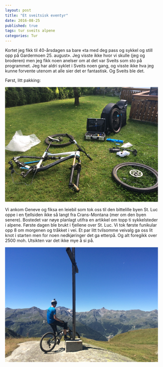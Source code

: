 ```yaml
---
layout: post
title: "Et sveitsisk eventyr"
date: 2016-08-25
published: true
tags: tur sveits alpene
categories: Tur 
---
```


Kortet jeg fikk til 40-årsdagen sa bare «ta med deg pass og sykkel og still opp på Gardermoen 25. august». Jeg visste ikke hvor vi skulle (jeg og broderen) men jeg fikk noen anelser om at det var Sveits som sto på programmet. Jeg har aldri syklet i Sveits noen gang, og visste ikke hva jeg kunne forvente utenom at alle sier det er fantastisk. Og Sveits ble det. 

Først, litt pakking:

<a href="/assets/sveits1_b.jpg" data-lightbox="dogstar-1" data-title="Pakker i lånt koffert, go'sykkelen får være med">
  <img src="/assets/sveits1_s.jpg" title="Pakker i lånt koffert, go'sykkelen får være med">
</a>

Vi ankom Geneve og fiksa en leiebil som tok oss til den bittelille byen St. Luc oppe i en fjellsiden ikke så langt fra Crans-Montana (mer om den byen senere). Bostedet var nøye planlagt utifra en artikkel om topp ti sykkelsteder i alpene. Første dagen ble brukt i fjellene over St. Luc. Vi tok første funikular opp 8 om morgenen og tråkket i vei. Et par litt tvilsomme veivalg ga oss lit knot i starten men for noen nedkjøringer det ga etterpå. Og alt foregikk over 2500 moh. Utsikten var det ikke mye å si på. 

<a href="/assets/sveits2_b.jpg" data-lightbox="dogstar-1" data-title="Sveitserne setter opp store trekors overalt. ">
  <img src="/assets/sveits2_s.jpg" title="Sveitserne setter opp store trekors overalt.">
</a>



